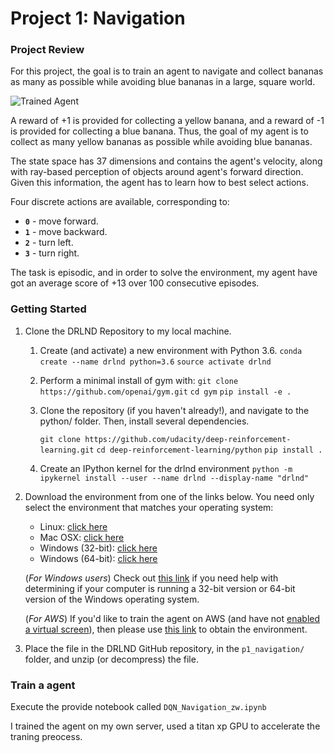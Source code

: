 [//]: # (Image References)

[image1]: https://user-images.githubusercontent.com/10624937/42135619-d90f2f28-7d12-11e8-8823-82b970a54d7e.gif "Trained Agent"

# Project 1: Navigation

### Project Review

For this project, the goal is to train an agent to navigate and collect bananas as many as possible while avoiding blue bananas in a large, square world.  

![Trained Agent][image1]

A reward of +1 is provided for collecting a yellow banana, and a reward of -1 is provided for collecting a blue banana.  Thus, the goal of my agent is to collect as many yellow bananas as possible while avoiding blue bananas.  

The state space has 37 dimensions and contains the agent's velocity, along with ray-based perception of objects around agent's forward direction.  Given this information, the agent has to learn how to best select actions.  

Four discrete actions are available, corresponding to:
- **`0`** - move forward.
- **`1`** - move backward.
- **`2`** - turn left.
- **`3`** - turn right.

The task is episodic, and in order to solve the environment, my agent have got an average score of +13 over 100 consecutive episodes.

### Getting Started

1. Clone the DRLND Repository to my local machine.
   1. Create (and activate) a new environment with Python 3.6.
    `conda create --name drlnd python=3.6`
     `source activate drlnd`
    2. Perform a minimal install of gym with:
        `git clone https://github.com/openai/gym.git`
        `cd gym`
        `pip install -e .`
    3. Clone the repository (if you haven't already!), and navigate to the python/ folder. Then, install several dependencies.

        `git clone https://github.com/udacity/deep-reinforcement-learning.git`
        `cd deep-reinforcement-learning/python`
        `pip install .`

    4. Create an IPython kernel for the drlnd environment
        `python -m ipykernel install --user --name drlnd --display-name "drlnd"`

2. Download the environment from one of the links below.  You need only select the environment that matches your operating system:
    - Linux: [click here](https://s3-us-west-1.amazonaws.com/udacity-drlnd/P1/Banana/Banana_Linux.zip)
    - Mac OSX: [click here](https://s3-us-west-1.amazonaws.com/udacity-drlnd/P1/Banana/Banana.app.zip)
    - Windows (32-bit): [click here](https://s3-us-west-1.amazonaws.com/udacity-drlnd/P1/Banana/Banana_Windows_x86.zip)
    - Windows (64-bit): [click here](https://s3-us-west-1.amazonaws.com/udacity-drlnd/P1/Banana/Banana_Windows_x86_64.zip)
    
    (_For Windows users_) Check out [this link](https://support.microsoft.com/en-us/help/827218/how-to-determine-whether-a-computer-is-running-a-32-bit-version-or-64) if you need help with determining if your computer is running a 32-bit version or 64-bit version of the Windows operating system.

    (_For AWS_) If you'd like to train the agent on AWS (and have not [enabled a virtual screen](https://github.com/Unity-Technologies/ml-agents/blob/master/docs/Training-on-Amazon-Web-Service.md)), then please use [this link](https://s3-us-west-1.amazonaws.com/udacity-drlnd/P1/Banana/Banana_Linux_NoVis.zip) to obtain the environment.

3. Place the file in the DRLND GitHub repository, in the `p1_navigation/` folder, and unzip (or decompress) the file. 

### Train a agent

Execute the provide notebook called `DQN_Navigation_zw.ipynb`

I trained the agent on my own server, used a titan xp GPU to accelerate the traning preocess.
